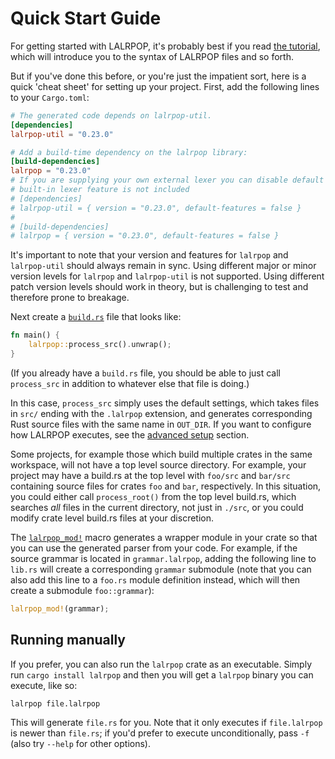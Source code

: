 # Quick Start Guide

For getting started with LALRPOP, it's probably best if you read
[the tutorial](tutorial/index.md), which will introduce you
to the syntax of LALRPOP files and so forth.

But if you've done this before, or you're just the impatient sort,
here is a quick 'cheat sheet' for setting up your project. First, add
the following lines to your `Cargo.toml`:

```toml
# The generated code depends on lalrpop-util.
[dependencies]
lalrpop-util = "0.23.0"

# Add a build-time dependency on the lalrpop library:
[build-dependencies]
lalrpop = "0.23.0"
# If you are supplying your own external lexer you can disable default features so that the
# built-in lexer feature is not included
# [dependencies]
# lalrpop-util = { version = "0.23.0", default-features = false }
#
# [build-dependencies]
# lalrpop = { version = "0.23.0", default-features = false }
```

It's important to note that your version and features for `lalrpop` and
`lalrpop-util` should always remain in sync.  Using different major or minor
version levels for `lalrpop` and `lalrpop-util` is not supported.  Using
different patch version levels should work in theory, but is challenging to
test and therefore prone to breakage.

Next create a [`build.rs`](https://doc.rust-lang.org/cargo/reference/build-scripts.html)
file that looks like:

```rust
fn main() {
    lalrpop::process_src().unwrap();
}
```

(If you already have a `build.rs` file, you should be able to just
call `process_src` in addition to whatever else that file is doing.)

In this case, `process_src` simply uses the default settings, which takes
files in `src/` ending with the `.lalrpop` extension, and generates
corresponding Rust source files with the same name in `OUT_DIR`. If you want to
configure how LALRPOP executes, see the [advanced setup](advanced_setup.md)
section.

Some projects, for example those which build multiple crates in the same
workspace, will not have a top level source directory.  For example, your
project may have a build.rs at the top level with `foo/src` and `bar/src`
containing source files for crates `foo` and `bar`, respectively.  In this
situation, you could either call `process_root()` from the top level build.rs,
which searches *all* files in the current directory, not just in `./src`, or
you could modify crate level build.rs files at your discretion.

The [`lalrpop_mod!`][lalrpop_mod] macro generates a wrapper module in your
crate so that you can use the generated parser from your code. For example,
if the source grammar is located in `grammar.lalrpop`, adding the following line
to `lib.rs` will create a corresponding `grammar` submodule (note that you can
also add this line to a `foo.rs` module definition instead, which will then
create a submodule `foo::grammar`):

```rust
lalrpop_mod!(grammar);
```

[lalrpop_mod]: https://docs.rs/lalrpop-util/latest/lalrpop_util/macro.lalrpop_mod.html

## Running manually

If you prefer, you can also run the `lalrpop` crate as an
executable. Simply run `cargo install lalrpop` and then you will get a
`lalrpop` binary you can execute, like so:

```console
lalrpop file.lalrpop
```

This will generate `file.rs` for you. Note that it only executes if
`file.lalrpop` is newer than `file.rs`; if you'd prefer to execute
unconditionally, pass `-f` (also try `--help` for other options).
